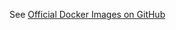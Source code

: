 See [Official Docker Images on GitHub](https://github.com/polynote/polynote/tree/master/docker#dev-image)